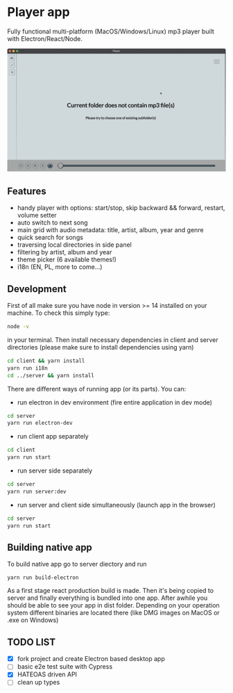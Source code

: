 # Player app

Fully functional multi-platform (MacOS/Windows/Linux) mp3 player built with Electron/React/Node.

![Alt Demo](https://raw.githubusercontent.com/jedluk/random/master/player/player_demo.gif)

## Features

- handy player with options: start/stop, skip backward && forward, restart, volume setter
- auto switch to next song
- main grid with audio metadata: title, artist, album, year and genre
- quick search for songs
- traversing local directories in side panel
- filtering by artist, album and year
- theme picker (6 available themes!)
- i18n (EN, PL, more to come...)

## Development

First of all make sure you have node in version >= 14 installed on your machine. To check this simply type:

```sh
node -v
```

in your terminal. Then install necessary dependencies in client and server directories (please make sure to install dependencies using yarn)

```sh
cd client && yarn install
yarn run i18n
cd ../server && yarn install
```

There are different ways of running app (or its parts). You can:

- run electron in dev environment (fire entire application in dev mode)

```sh
cd server
yarn run electron-dev
```

- run client app separately

```sh
cd client
yarn run start
```

- run server side separately

```sh
cd server
yarn run server:dev
```

- run server and client side simultaneously (launch app in the browser)

```sh
cd server
yarn run start
```

## Building native app

To build native app go to server diectory and run

```
yarn run build-electron
```

As a first stage react production build is made. Then it's being copied to server and finally everything is bundled into one app. After awhile you should be able to see your app in dist folder. Depending on your operation system different binaries are located there (like DMG images on MacOS or .exe on Windows)

## TODO LIST

- [x] fork project and create Electron based desktop app
- [ ] basic e2e test suite with Cypress
- [x] HATEOAS driven API
- [ ] clean up types
